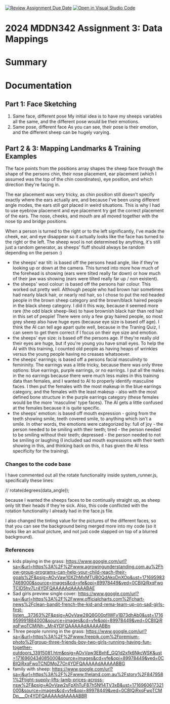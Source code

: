 [![Review Assignment Due Date](https://classroom.github.com/assets/deadline-readme-button-24ddc0f5d75046c5622901739e7c5dd533143b0c8e959d652212380cedb1ea36.svg)](https://classroom.github.com/a/HpplOQZx)
[![Open in Visual Studio Code](https://classroom.github.com/assets/open-in-vscode-718a45dd9cf7e7f842a935f5ebbe5719a5e09af4491e668f4dbf3b35d5cca122.svg)](https://classroom.github.com/online_ide?assignment_repo_id=15016911&assignment_repo_type=AssignmentRepo)
# 2024 MDDN342 Assignment 3: Data Mappings

# Summary 

# Documentation
## Part 1: Face Sketching
1. Same face, different pose
My initial idea is to have my sheeps variables all the same, and the different pose would be their emotions.
2. Same pose, different face
As you can see, their pose is their emotion, and the different sheep can be hugely varying. 

## Part 2 & 3: Mapping Landmarks & Training Examples
The face points from the positions array shapes the sheep face through the shape of the persons chin, their nose placement, ear placement (which I assumed was the top of the chin coordinates), eye position, and which direction they're facing in. 

The ear placement was very tricky, as chin position still doesn't specify exactly where the ears actually are, and because I've been using different angle modes, the ears still got placed in weird situations. This is why I had to use eyebrow placement and eye placement try get the correct placement of the ears. The nose, cheeks, and mouth are all moved together with the nose tip and bridge positions. 

When a person is turned to the right or to the left significantly, I've made the cheek, ear, and eye disappear so it actually looks like the face has turned to the right or the left. The sheep wool is not determined by anything, it's still just a random generator, as sheeps' fluff should always be random depending on the person :)

- the sheeps' ear tilt: is based off the persons head angle, like if they're looking up or down at the camera. This turned into more how much of the forehead is showing (ears were tilted really far down) or how much of their jaw was showing (ears were tilted really far up / non existent).
- the sheeps' wool colour: is based off the persons hair colour. This worked out pretty well. Although people who had brown hair sometimes had nearly black hair, or nearly red hair, so I chose to put the red headed people in the brown sheep category and the brown/black haired people in the black sheep category. I did it this way, because it seemed more rare (the odd black sheep-like) to have brownish black hair than red hair in this set of people! There were only a few gray haired people, so most grey sheep also have huge eyes (because eye size is based off age). I think the AI can tell age apart quite well, because in the Traning Quiz, I can seem to get them correct if I focus on their eye size and emotion. 
- the sheeps' eye size: is based off the persons age. If they're really old their eyes are huge, but if you're young you have small eyes. To help the AI with this training, I counted old people as having heaps of wrinkles versus the young people having no creases whatsoever. 
- the sheeps' earrings; is based off a persons facial masculinity to femininity. The earrings was a little tricky, because there was only three options: blue earrings, purple earrings, or no earrings. I put all the males in the no earrings because there were much less males in this training data than females, and I wanted to AI to properly identify masculine faces. I then put the females with the most makeup in the blue earrings category, and the females with the least makeup - also with the most defined bone structure in the purple earrings category (these females would be the more 'masculine' type faces). The AI gets a little confused at the females because it is quite specific.
- the sheeps' emotion: is based off mouth expression - going from the teeth showing smile, teeth covered smile, to anything which isn't a smile. In other words, the emotions were categorized by: full of joy - the person needed to be smiling with their teeth; tired - the person needed to be smiling without their teeth; depressed - the person needed to not be smiling or laughing (I included sad mouth expressions with their teeth showing in this, and thinking back on this, it has given the AI less specificity for the training). 

### Changes to the code base
I have commented out all the rotate functionality inside system_runner.js, specifically these lines: 

// rotate(degrees(data_angle)); 

because I wanted the sheeps faces to be continually straight up, as sheep only tilt their heads if they're sick. Also, this code conflicted with the rotation functionality I already had in the face.js file. 

I also changed the tinting value for the pictures of the different faces, so that you can see the background being merged more into my code (so it looks like an actual picture, and not just code slapped on top of a blurred background).

### References
- kids playing in the grass: https://www.google.com/url?sa=i&url=https%3A%2F%2Fwww.agrowingunderstanding.com.au%2Fhow-group-programs-can-help-your-child-reach-their-goals%2F&psig=AOvVaw10XZhMxMTUB0QdAkoDnXOp&ust=1716959837469000&source=images&cd=vfe&opi=89978449&ved=0CBIQjRxqFwoTCID5hv7Lr4YDFQAAAAAdAAAAABAE
- Sad girls preview single cover: https://www.google.com/url?sa=i&url=https%3A%2F%2Fwww.officialcharts.com%2Fchart-news%2Fclean-bandit-french-the-kid-and-rema-team-up-on-sad-girls-first-listen__37363%2F&psig=AOvVaw28Q8G00pfIWFv1B73dhAb0&ust=1716959991884000&source=images&cd=vfe&opi=89978449&ved=0CBIQjRxqFwoTCMjNh-_Mr4YDFQAAAAAdAAAAABBn
- Three people running in the grass: https://www.google.com/url?sa=i&url=https%3A%2F%2Fwww.freepik.com%2Fpremium-photo%2Fgroup-three-friends-boy-two-girls-running-having-fun-together-outdoors_13915081.htm&psig=AOvVaw3EBxhE_GQ1d2xfk6NkcWSK&ust=1716960434085000&source=images&cd=vfe&opi=89978449&ved=0CBIQjRxqFwoTCNDMpZ7Or4YDFQAAAAAdAAAAABBG
- family with sheep: https://www.google.com/url?sa=i&url=https%3A%2F%2Fwww.theland.com.au%2Fstory%2F8479581%2Ftight-supply-lifts-lamb-prices-across-nsw%2F&psig=AOvVaw2sFpXhTuF87h5NfI4TV3xB&ust=1716960617321000&source=images&cd=vfe&opi=89978449&ved=0CBIQjRxqFwoTCMDp___Or4YDFQAAAAAdAAAAABBR

